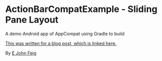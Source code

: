 ActionBarCompatExample - Sliding Pane Layout
======================

A demo Android app of AppCompat using Gradle to build

[This was written for a blog post, which is linked here.](http://www.recursiverobot.com/post/59642335041/trying-slidingpanelayout-with-fragments-in-android)

By <a href="plus.google.com/u/0/110693175237378228684?rel=author">E John Feig</a>
